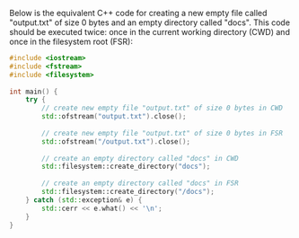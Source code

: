 Below is the equivalent C++ code for creating a new empty file called "output.txt" of size 0 bytes and an empty directory called "docs". This code should be executed twice: once in the current working directory (CWD) and once in the filesystem root (FSR):
```cpp
#include <iostream>
#include <fstream>
#include <filesystem>
 
int main() {
    try {
        // create new empty file "output.txt" of size 0 bytes in CWD
        std::ofstream("output.txt").close();
 
        // create new empty file "output.txt" of size 0 bytes in FSR
        std::ofstream("/output.txt").close();
 
        // create an empty directory called "docs" in CWD
        std::filesystem::create_directory("docs");
 
        // create an empty directory called "docs" in FSR
        std::filesystem::create_directory("/docs");
    } catch (std::exception& e) {
        std::cerr << e.what() << '\n';
    }
}
```
